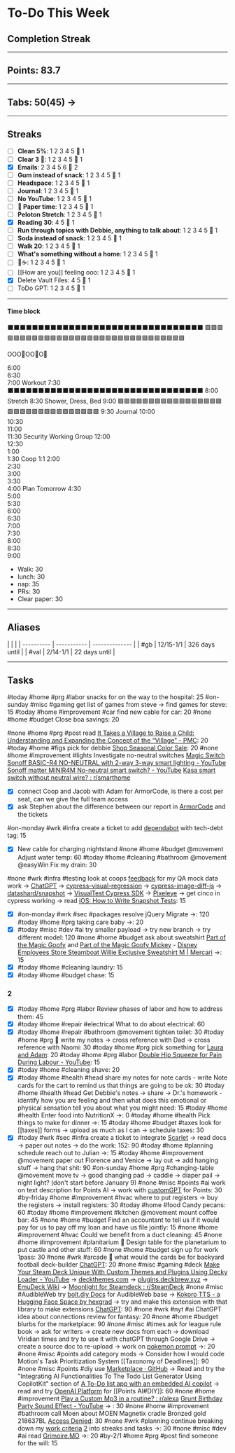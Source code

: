 # To-Do This Week

## Completion Streak


---

## Points: 83.7

---


## Tabs: 50(45) -> 

---
## Streaks
- [ ] **Clean 5%**: 1 2 3 4 5 🍕 1
- [ ] **Clear 3 📝**: 1 2 3 4 5 🍕 1
- [x] **Emails**: 2 3 4 5 6 🍕 2
- [ ] **Gum instead of snack**: 1 2 3 4 5 🍕 1
- [ ] **Headspace**: 1 2 3 4 5 🍕 1
- [ ] **Journal**: 1 2 3 4 5 🍕 1
- [ ] **No YouTube**: 1 2 3 4 5 🍕 1
- [ ] **📝 Paper time**: 1 2 3 4 5 🍕 1
- [ ] **Peloton Stretch**: 1 2 3 4 5 🍕 1
- [x] **Reading 30**: 4 5 🍕 1
- [ ] **Run through topics with Debbie, anything to talk about**: 1 2 3 4 5 🍕 1
- [ ] **Soda instead of snack**: 1 2 3 4 5 🍕 1
- [ ] **Walk 20**: 1 2 3 4 5 🍕 1
- [ ] **What's something without a home**: 1 2 3 4 5 🍕 1
- [ ] 🚫☕️: 1 2 3 4 5 🍕 1
- [ ] [[How are you]] feeling ooo: 1 2 3 4 5 🍕 1
- [x] Delete Vault Files: 4 5 🍕 1
- [ ] ToDo GPT: 1 2 3 4 5 🍕 1

---

#### Time block

⬛⬛⬛⬛⬛⬛⬛⬛⬛⬛⬛⬛⬛⬛⬛⬛⬛⬛⬛⬛⬛⬛⬛⬛⬛⬛⬛⬛⬛⬛⬛⬛
🟩🟩🟩🟩🟩🟩🟩🟩🟩🟩🟩🟩🟩🟩🟩🟩🟩🟩🟩🟩🟩🟩🟩🟩🟩🟩🟩🟩🟩🟩🟩🟩

OOO🍕OO🍕O🍕

6:00		
6:30		
7:00		Workout
7:30		⬛⬛⬛⬛⬛⬛⬛⬛⬛⬛⬛⬛⬛⬛⬛⬛⬛⬛⬛⬛⬛⬛⬛⬛⬛⬛⬛⬛⬛⬛⬛⬛
8:00		Stretch
8:30		Shower, Dress, Bed
9:00		🟩🟩🟩🟩🟩🟩🟩🟩🟩🟩🟩🟩🟩🟩🟩🟩🟩🟩🟩🟩🟩🟩🟩🟩🟩🟩🟩🟩🟩🟩🟩🟩
9:30		Journal
10:00		
10:30		
11:00		
11:30		Security Working Group
12:00		
12:30		
1:00		
1:30		Coop 1:1
2:00		
2:30		
3:00		
3:30		
4:00		Plan Tomorrow
4:30		
5:00		
5:30		
6:00		
6:30		
7:00		
7:30		
8:00		
8:30		
9:00		
- Walk: 30
- lunch: 30
- nap: 35
- PRs: 30
- Clear paper: 30

---

## Aliases

| | |
| ---------- | ----------- | -------------- |
| #gb | 12/15-1/1 | 326 days until |
| #val | 2/14-1/1 | 22 days until |


---

## Tasks
#today #home #prg #labor snacks for on the way to the hospital: 25
#on-sunday #misc #gaming get list of games from steve -> find games for steve: 15
#today #home #improvement #car find new cable for car: 20
#none #home #budget Close boa savings: 20

#none #home #prg #post read [It Takes a Village to Raise a Child: Understanding and Expanding the Concept of the “Village” - PMC](https://pmc.ncbi.nlm.nih.gov/articles/PMC8964422/): 20
#today #home #figs pick for debbie [Shop Seasonal Color Sale](https://www.hydroflask.com/seasonal-color-sale): 20
#none #home #improvement #lights Investigate no-neutral switches [Magic Switch Sonoff BASIC-R4 NO-NEUTRAL with 2-way 3-way smart lighting - YouTube](https://www.youtube.com/watch?v=NudSvGNqbAo) [Sonoff matter MINIR4M No-neutral smart switch? - YouTube](https://www.youtube.com/watch?v=mznx0xoF8Ck) [Kasa smart switch without neutral wire? : r/smarthome](https://www.reddit.com/r/smarthome/comments/16wc22x/kasa_smart_switch_without_neutral_wire/)

- [x] connect Coop and Jacob with Adam for ArmorCode, is there a cost per seat, can we give the full team access
- [x] ask Stephen about the difference between our report in [ArmorCode](https://disney.armorcode.com/#/u/180/663/subProduct/722911) and the tickets

#on-monday #wrk #infra create a ticket to add [dependabot](https://github.com/dependabot) with tech-debt tag: 15
- [x] New cable for charging nightstand 
#none #home #budget @movement Adjust water temp: 60
#today #home #cleaning #bathroom @movement @easyWin Fix my drain: 30

#none #wrk #infra #testing look at coops [feedback](https://deet.slack.com/archives/D04LXACGC65/p1732116037143659?thread_ts=1732049562.532329&cid=D04LXACGC65) for my QA mock data work -> [ChatGPT](https://chatgpt.com/c/67278892-0758-8005-9329-bdaa1273e3dd) -> [cypress-visual-regression](https://github.com/cypress-visual-regression/cypress-visual-regression) -> [cypress-image-diff-js](https://www.npmjs.com/package/cypress-image-diff-js) -> [datashard/snapshot](https://github.com/datashard/snapshot) -> [VisualTest Cypress SDK](https://support.smartbear.com/visualtest/docs/en/software-development-kits--sdks-/cypress-sdk.html) -> [Pixeleye](https://pixeleye.io/docs/integrations/cypress) -> get cinco in cypress working -> read [iOS: How to Write Snapshot Tests](https://pages.code.espn.com/daniel-byon/daniel-byon.github.io/ios-snapshot-testing/index.html#0): 15

- [x] #on-monday #wrk #sec #packages resolve jQuery Migrate ->: 120
#today #home #prg taking care baby ->: 20
- [x] #today #misc #dev #ai try smaller payload -> try new branch -> try different model: 120
#none #home #budget ask about sweatshirt [Part of the Magic Goofy](https://www.ebay.com/itm/196314732821) and [Part of the Magic Goofy Mickey](https://www.ebay.com/itm/266998624640?_skw=%22part+of+the+magic%22&itmmeta=01JGY79GX47RN824W16WBAEA5M&hash=item3e2a5bb180:g:EJkAAOSwQpxm7iOu&itmprp=enc%3AAQAJAAAA8HoV3kP08IDx%2BKZ9MfhVJKnXVnp75zekRxuKBMYZVKvXezwrBIaqJafgRtTwdtFNRDkZwDH7BUWx5MVOYI98IT%2FvdwUf5GqW3Y74PDzL5MLO6Cm82xAGcMZsu1Jk3BgIvnGvDc4JkhQjBapzafMLNbG9BX33ZBBr8wDeWrZhYxVpH9bKdT6Wk%2BLr2XeBiz1z3jv3lcI0T5YzdM8EpMybqcTvx7Ar7u6LDEzbNnCHvdXF99sgwRCy1kTQ9sdCpAe%2BSbsRgccZbCEru1%2B%2FN7sed6n5R2KnwV9CfJQTqwOhj%2BIFtLxGrqjBI96P3dJzLxdu3w%3D%3D%7Ctkp%3ABk9SR9qOpseHZQ) - [Disney Employees Store Steamboat Willie Exclusive Sweatshirt M | Mercari](https://www.mercari.com/us/item/m79784306522/?com_cvv=8fb3d522dc163aeadb66e08cd7450cbbdddc64c6cf2e8891f6d48747c6d56d2c) ->: 15
- [x] #today #home #cleaning laundry: 15
- [x] #today #home #budget chase: 15

### 2
- [x] #today #home #prg #labor Review phases of labor and how to address them: 45
- [x] #today #home #repair #electrical What to do about electrical: 60
- [x] #today #home #repair #bathroom @movement tighten toilet: 30
#today #home #prg 📝 write my notes -> cross reference with Dad -> cross reference with Naomi: 30
#today #home #prg pick something for [Laura and Adam](https://my.babylist.com/laura-slifer): 20
#today #home #prg #labor [Double Hip Squeeze for Pain During Labour - YouTube](https://www.youtube.com/watch?v=RowxcnI-Gzs): 15
- [x] #today #home #cleaning shave: 20
- [x] #today #home #health #head share my notes for note cards - write Note cards for the cart to remind us that things are going to be ok: 30
#today #home #health #head Get Debbie's notes -> share -> Dr.'s homework - identify how you are feeling and then what does this emotional or physical sensation tell you about what you might need: 15
#today #home #health Enter food into NutritionX ->: 0
#today #home #health Pick things to make for dinner ->: 15
#today #home #budget #taxes look for [[taxes]] forms -> upload as much as I can -> schedule taxes: 30
- [x] #today #wrk #sec #infra create a ticket to integrate [Scarlet](https://confluence.disney.com/pages/viewpage.action?spaceKey=CYBS&title=SCARLET+-+Static+Application+Security+Testing+%28SAST%29+and+Software+Supply+Chain+Security+%28SCA%29+Powered+by+Semgrep) -> read docs -> paper out notes -> do the work: 152: 90
#today #home #planning schedule reach out to Julian ->: 15
#today #home #improvement @movement paper out Florence and Venice -> lay out -> add hanging stuff -> hang that shit: 90
#on-sunday #home #prg #changing-table @movement move tv -> good changing pad -> caddie -> diaper pail -> night light? (don't start before January 9)
#none #misc #points #ai work on text description for Points AI -> work with [customGPT](https://chatgpt.com/g/g-GhEwyi2R1-evolution-chamber/c/678e71eb-2b98-8005-aa69-5bc5b3aebff1) for Points: 30
#by-friday #home #improvement #hvac where to put registers -> buy the registers -> install registers: 30
#today #home #food Candy pecans: 60
#today #home #improvement #kitchen @movement mount coffee bar: 45
#none #home #budget Find an accountant to tell us if it would pay for us to pay off my loan and have us file jointly: 15
#none #home #improvement #hvac Could we benefit from a duct cleaning: 45
#none #home #improvement #planitarium 📝 Design table for the planetarium to put castle and other stuff: 60
#none #home #budget sign up for work 1pass: 30
#none #wrk #arcade 📝 what would the cards be for backyard football deck-builder [ChatGPT](https://chatgpt.com/g/g-n7Rs0IK86-grimoire/c/678e6dd7-324c-8005-bccc-b47c73adeffb): 20
#none #misc #gaming #deck [Make Your Steam Deck Unique With Custom Themes and Plugins Using Decky Loader - YouTube](https://www.youtube.com/watch?app=desktop&v=3kBsjJKTidU) -> [deckthemes.com](https://deckthemes.com/) -> [plugins.deckbrew.xyz](https://plugins.deckbrew.xyz/) -> [EmuDeck Wiki](https://emudeck.github.io/) -> [Moonlight for Steamdeck : r/SteamDeck](https://www.reddit.com/r/SteamDeck/comments/yuj8tr/moonlight_for_steamdeck/)
#none #misc #AudibleWeb try [bolt.diy Docs](https://stackblitz-labs.github.io/bolt.diy/) for AudibleWeb base -> [Kokoro TTS - a Hugging Face Space by hexgrad](https://huggingface.co/spaces/hexgrad/Kokoro-TTS) -> try and make this extension with that library to make extensions [ChatGPT](https://chatgpt.com/c/675770ae-b830-8005-8a87-8a4440e972fa): 90
#none #wrk #nyt #ai ChatGPT idea about connections review for fantasy: 20
#none #home #budget blurbs for the marketplace: 90
#none #misc #times ask for league rule book -> ask for writers -> create new docs from each -> download Viridian times and try to use it with chatGPT through Google Drive -> create a source doc to re-upload -> work on [pokemon prompt](https://chat.openai.com/c/f4e1fa6e-97e9-48b7-b547-c9589e8f9fd4) ->: 20
#none #misc #points add category mods -> Consider how I would code Motion's Task Prioritization System [[Taxonomy of Deadlines]]: 90
#none #misc #points #diy use [Marketplace · GitHub](https://github.com/marketplace?type=models) -> Read and try the "Integrating AI Functionalities To The Todo List Generator Using CopilotKit" section of [A To-Do list app with an embedded AI copilot](https://dev.to/copilotkit/how-to-build-an-ai-powered-to-do-list-nextjs-gpt4-copilotkit-20i4) -> read and try [OpenAI Platform](https://platform.openai.com/docs/quickstart) for [[Points AI#DIY]]: 60
#none #home #improvement [Play a Custom Mp3 in a routine? : r/alexa](https://www.reddit.com/r/alexa/comments/gs88sq/play_a_custom_mp3_in_a_routine/) [Grunt Birthday Party Sound Effect - YouTube](https://www.youtube.com/watch?v=EeLipPBTOv4) -> : 30
#none #home #improvement #bathroom call Moen about MOEN Magnetix cradle Bronzed gold 218637BL [Access Denied](https://www.lowes.com/pd/Moen-Ronan-Bronzed-Gold-1-handle-Handheld-Round-Bathtub-and-Shower-Faucet-Valve-Included/5015066205): 30
#none #wrk #planning continue breaking down my [work criteria](https://mail.google.com/mail/u/0/#all/KtbxLzGWwPnxRWGcnZtSLFcwtqpWZWTtWg) [2](https://app.grammarly.com/ddocs/1881742755) into streaks and tasks ->: 30
#none #misc #dev #ai read [Grimoire.MD](https://chatgpt.com/g/g-n7Rs0IK86-grimoire/c/677d42db-1dc4-8005-981a-1e6fa50f8c99) ->: 20
#by-2/1 #home #prg #post find someone for the will: 15
